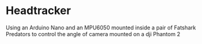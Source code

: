 # Headtracker
Using an Arduino Nano and an MPU6050 mounted inside a pair of Fatshark Predators to control the angle of camera mounted on a dji Phantom 2
